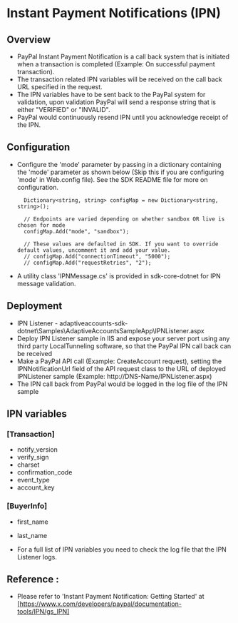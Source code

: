 
# Instant Payment Notifications (IPN)

## Overview

* PayPal Instant Payment Notification is a call back system that is initiated when a transaction is completed 
  (Example: On successful payment transaction).
* The transaction related IPN variables will be received on the call back URL specified in the request.
* The IPN variables have to be sent back to the PayPal system for validation, 
  upon validation PayPal will send a response string that is either "VERIFIED" or "INVALID".
* PayPal would continuously resend IPN until you acknowledge receipt of the IPN.


## Configuration

* Configure the 'mode' parameter by passing in a dictionary containing the 'mode' parameter as shown below (Skip this if you are configuring 'mode' in Web.config file). See the SDK README file for more on configuration.

		Dictionary<string, string> configMap = new Dictionary<string, string>();

		// Endpoints are varied depending on whether sandbox OR live is chosen for mode
		configMap.Add("mode", "sandbox");

		// These values are defaulted in SDK. If you want to override default values, uncomment it and add your value.
		// configMap.Add("connectionTimeout", "5000");
		// configMap.Add("requestRetries", "2");

* A utility class 'IPNMessage.cs' is provided in sdk-core-dotnet for IPN message validation.


## Deployment

* IPN Listener - adaptiveaccounts-sdk-dotnet\Samples\AdaptiveAccountsSampleApp\IPNListener.aspx
* Deploy IPN Listener sample in IIS and expose your server port using any third party 
  LocalTunneling software, so that the PayPal IPN call back can be received
* Make a PayPal API call (Example: CreateAccount request), setting the IPNNotificationUrl field of the API request class
  to the URL of deployed IPNListener sample (Example: http://DNS-Name/IPNListener.aspx)
* The IPN call back from PayPal would be logged in the log file of the IPN sample


## IPN variables

### [Transaction]

* notify_version
* verify_sign
* charset
* confirmation_code
* event_type
* account_key

### [BuyerInfo]

* first_name
* last_name 

* For a full list of IPN variables you need to check the log file that the IPN Listener logs.    

## Reference :

* Please refer to 'Instant Payment Notification: Getting Started' at [https://www.x.com/developers/paypal/documentation-tools/IPN/gs_IPN]